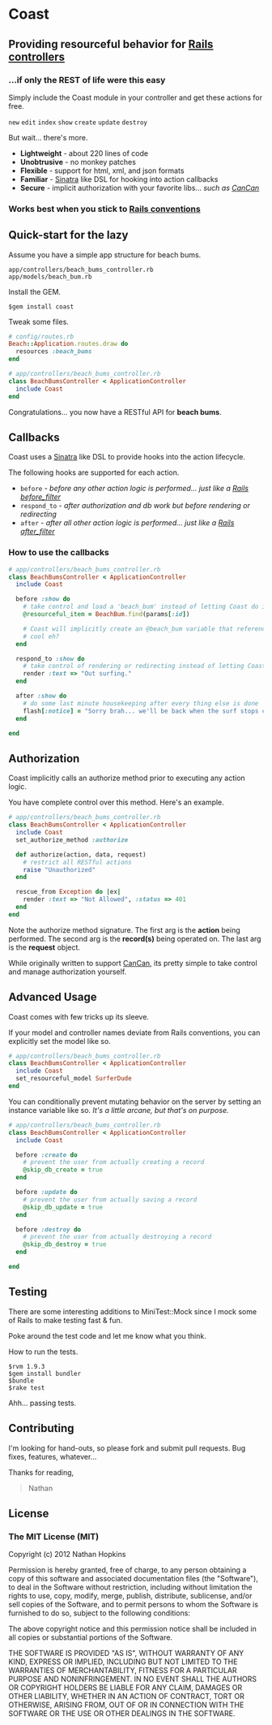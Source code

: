 # Coast

## Providing resourceful behavior for [Rails controllers](http://guides.rubyonrails.org/action_controller_overview.html)

### ...if only the REST of life were this easy

Simply include the Coast module in your controller and get these actions for free.

`new` `edit` `index` `show` `create` `update` `destroy`

But wait... there's more.

* **Lightweight** - about 220 lines of code
* **Unobtrusive** - no monkey patches
* **Flexible** - support for html, xml, and json formats
* **Familiar** - [Sinatra](http://www.sinatrarb.com/) like DSL for hooking into action callbacks
* **Secure** - implicit authorization with your favorite libs... *such as [CanCan](https://github.com/ryanb/cancan)*

### Works best when you stick to [Rails conventions](http://guides.rubyonrails.org/getting_started.html)

## Quick-start for the lazy

Assume you have a simple app structure for beach bums.

```
app/controllers/beach_bums_controller.rb
app/models/beach_bum.rb
```

Install the GEM.

```
$gem install coast
```

Tweak some files.

```ruby
# config/routes.rb
Beach::Application.routes.draw do
  resources :beach_bums
end
```

```ruby
# app/controllers/beach_bums_controller.rb
class BeachBumsController < ApplicationController
  include Coast
end
```

Congratulations... you now have a RESTful API for **beach bums**.

## Callbacks

Coast uses a [Sinatra](http://www.sinatrarb.com/) like DSL to provide hooks into the action lifecycle.

The following hooks are supported for each action.

* `before` *- before any other action logic is performed... just like a [Rails before_filter](http://guides.rubyonrails.org/action_controller_overview.html#filters)*
* `respond_to` *- after authorization and db work but before rendering or redirecting*
* `after` *- after all other action logic is performed... just like a [Rails after_filter](http://guides.rubyonrails.org/action_controller_overview.html#filters)*

### How to use the callbacks

```ruby
# app/controllers/beach_bums_controller.rb
class BeachBumsController < ApplicationController
  include Coast

  before :show do
    # take control and load a 'beach_bum' instead of letting Coast do it for us
    @resourceful_item = BeachBum.find(params[:id])

    # Coast will implicitly create an @beach_bum variable that references @resourceful_item
    # cool eh?
  end

  respond_to :show do
    # take control of rendering or redirecting instead of letting Coast do it for us
    render :text => "Out surfing."
  end

  after :show do
    # do some last minute housekeeping after every thing else is done
    flash[:notice] = "Sorry brah... we'll be back when the surf stops crackin'"
  end

end
```

## Authorization

Coast implicitly calls an authorize method prior to executing any action logic.

You have complete control over this method. Here's an example.

```ruby
# app/controllers/beach_bums_controller.rb
class BeachBumsController < ApplicationController
  include Coast
  set_authorize_method :authorize

  def authorize(action, data, request)
    # restrict all RESTful actions
    raise "Unauthorized"
  end

  rescue_from Exception do |ex|
    render :text => "Not Allowed", :status => 401
  end
end
```

Note the authorize method signature. The first arg is the **action** being performed. The second arg is the **record(s)** being operated on. The last arg is the **request** object.

While originally written to support [CanCan](https://github.com/ryanb/cancan), its pretty simple to take control and manage authorization yourself.

## Advanced Usage

Coast comes with few tricks up its sleeve.

If your model and controller names deviate from Rails conventions, you can explicitly set the model like so.

```ruby
# app/controllers/beach_bums_controller.rb
class BeachBumsController < ApplicationController
  include Coast
  set_resourceful_model SurferDude
end
```

You can conditionally prevent mutating behavior on the server by setting an instance variable like so. *It's a little arcane, but that's on purpose.*

```ruby
# app/controllers/beach_bums_controller.rb
class BeachBumsController < ApplicationController
  include Coast

  before :create do
    # prevent the user from actually creating a record
    @skip_db_create = true
  end

  before :update do
    # prevent the user from actually saving a record
    @skip_db_update = true
  end

  before :destroy do
    # prevent the user from actually destroying a record
    @skip_db_destroy = true
  end

end
```

## Testing

There are some interesting additions to MiniTest::Mock since I mock some of Rails to make testing fast & fun.

Poke around the test code and let me know what you think.

How to run the tests.

```
$rvm 1.9.3
$gem install bundler
$bundle
$rake test
```

Ahh... passing tests.

## Contributing

I'm looking for hand-outs, so please fork and submit pull requests. Bug fixes, features, whatever...

Thanks for reading,

> Nathan

## License

### The MIT License (MIT)
Copyright (c) 2012 Nathan Hopkins

Permission is hereby granted, free of charge, to any person obtaining a copy of this software and associated documentation files (the "Software"), to deal in the Software without restriction, including without limitation the rights to use, copy, modify, merge, publish, distribute, sublicense, and/or sell copies of the Software, and to permit persons to whom the Software is furnished to do so, subject to the following conditions:

The above copyright notice and this permission notice shall be included in all copies or substantial portions of the Software.

THE SOFTWARE IS PROVIDED "AS IS", WITHOUT WARRANTY OF ANY KIND, EXPRESS OR IMPLIED, INCLUDING BUT NOT LIMITED TO THE WARRANTIES OF MERCHANTABILITY, FITNESS FOR A PARTICULAR PURPOSE AND NONINFRINGEMENT. IN NO EVENT SHALL THE AUTHORS OR COPYRIGHT HOLDERS BE LIABLE FOR ANY CLAIM, DAMAGES OR OTHER LIABILITY, WHETHER IN AN ACTION OF CONTRACT, TORT OR OTHERWISE, ARISING FROM, OUT OF OR IN CONNECTION WITH THE SOFTWARE OR THE USE OR OTHER DEALINGS IN THE SOFTWARE.
